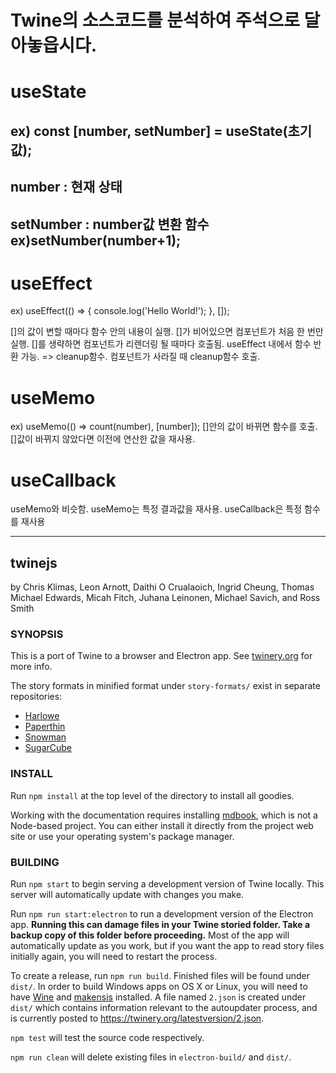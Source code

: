 # Twine의 소스코드를 분석하여 주석으로 달아놓읍시다.

# useState

## ex) const [number, setNumber] = useState(초기값);

## number : 현재 상태

## setNumber : number값 변환 함수 ex)setNumber(number+1);

# useEffect

ex) useEffect(() => {
console.log('Hello World!');
}, []);

[]의 값이 변할 때마다 함수 안의 내용이 실행.
[]가 비어있으면 컴포넌트가 처음 한 번만 실행.
[]를 생략하면 컴포넌트가 리렌더링 될 때마다 호출됨.
useEffect 내에서 함수 반환 가능. => cleanup함수. 컴포넌트가 사라질 때 cleanup함수 호출.

# useMemo

ex) useMemo(() => count(number), [number]);
[]안의 값이 바뀌면 함수를 호출.
[]값이 바뀌지 않았다면 이전에 연산한 값을 재사용.

# useCallback

useMemo와 비슷함.
useMemo는 특정 결과값을 재사용.
useCallback은 특정 함수를 재사용

---

## twinejs

by Chris Klimas, Leon Arnott, Daithi O Crualaoich, Ingrid Cheung, Thomas Michael
Edwards, Micah Fitch, Juhana Leinonen, Michael Savich, and Ross Smith

### SYNOPSIS

This is a port of Twine to a browser and Electron app. See
[twinery.org](https://twinery.org) for more info.

The story formats in minified format under `story-formats/` exist in separate
repositories:

- [Harlowe](https://foss.heptapod.net/games/harlowe/)
- [Paperthin](https://github.com/klembot/paperthin)
- [Snowman](https://github.com/klembot/snowman)
- [SugarCube](https://github.com/tmedwards/sugarcube-2)

### INSTALL

Run `npm install` at the top level of the directory to install all goodies.

Working with the documentation requires installing
[mdbook](https://rust-lang.github.io/mdBook/), which is not a Node-based
project. You can either install it directly from the project web site or use
your operating system's package manager.

### BUILDING

Run `npm start` to begin serving a development version of Twine locally. This
server will automatically update with changes you make.

Run `npm run start:electron` to run a development version of the Electron app.
**Running this can damage files in your Twine storied folder. Take a backup copy
of this folder before proceeding.** Most of the app will automatically update as
you work, but if you want the app to read story files initially again, you will
need to restart the process.

To create a release, run `npm run build`. Finished files will be found under
`dist/`. In order to build Windows apps on OS X or Linux, you will need to have
[Wine](https://www.winehq.org/) and [makensis](http://nsis.sourceforge.net/)
installed. A file named `2.json` is created under `dist/` which contains
information relevant to the autoupdater process, and is currently posted to
https://twinery.org/latestversion/2.json.

`npm test` will test the source code respectively.

`npm run clean` will delete existing files in `electron-build/` and `dist/`.
